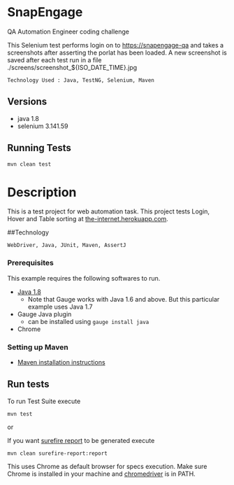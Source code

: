 # SnapEngage
QA Automation Engineer coding challenge

This Selenium test performs login on to [https://snapengage-qa](https://snapengage-qa.appspot.com/signin?to=hub) and takes a screenshots after asserting the porlat has been loaded.
A new screenshot is saved after each test run in a file ./screens/screenshot_${ISO_DATE_TIME}.jpg

`Technology Used : Java, TestNG, Selenium, Maven`

## Versions

* java 1.8
* selenium 3.141.59

## Running Tests

```bash
mvn clean test
```

# Description

This is a test project for web automation task. This project tests Login, Hover and Table sorting at [the-internet.herokuapp.com](http://the-internet.herokuapp.com).

##Technology

```
WebDriver, Java, JUnit, Maven, AssertJ
```


### Prerequisites

This example requires the following softwares to run.
  * [Java 1.8](https://www.oracle.com/technetwork/java/javase/downloads/jre8-downloads-2133155.html)
    * Note that Gauge works with Java 1.6 and above. But this particular example uses Java 1.7
  * Gauge Java plugin
    * can be installed using `gauge install java`
  * Chrome

### Setting up Maven

* [Maven installation instructions](http://maven.apache.org/install.html)

## Run tests

To run Test Suite execute

`mvn test`

or

If you want [surefire report](http://maven.apache.org/surefire/maven-surefire-report-plugin/usage.html) to be generated execute

`mvn clean surefire-report:report`

This uses Chrome as default browser for specs execution. Make sure Chrome is installed in your machine and [chromedriver](https://sites.google.com/a/chromium.org/chromedriver/) is in PATH.